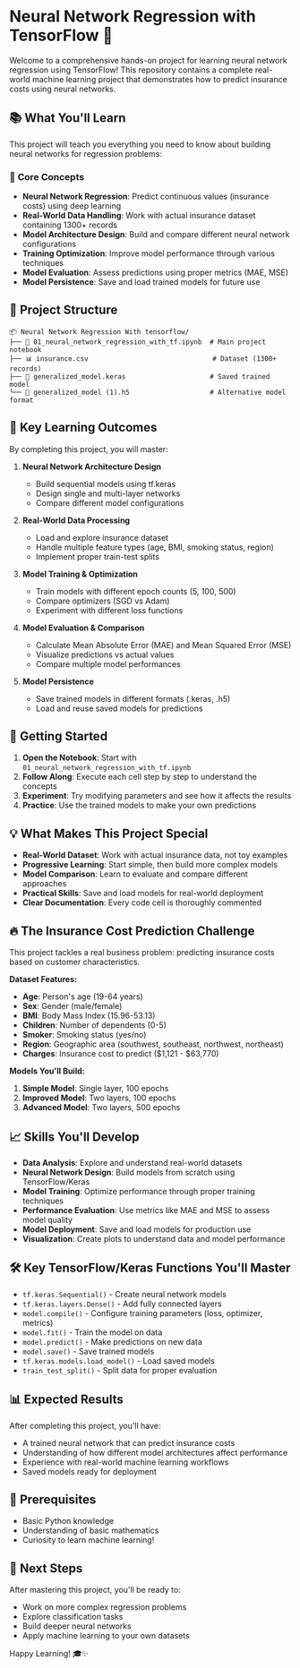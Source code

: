 # Neural Network Regression with TensorFlow 🧠

Welcome to a comprehensive hands-on project for learning neural network regression using TensorFlow! This repository contains a complete real-world machine learning project that demonstrates how to predict insurance costs using neural networks.

## 📚 What You'll Learn

This project will teach you everything you need to know about building neural networks for regression problems:

### 🎯 **Core Concepts**

- **Neural Network Regression**: Predict continuous values (insurance costs) using deep learning
- **Real-World Data Handling**: Work with actual insurance dataset containing 1300+ records
- **Model Architecture Design**: Build and compare different neural network configurations
- **Training Optimization**: Improve model performance through various techniques
- **Model Evaluation**: Assess predictions using proper metrics (MAE, MSE)
- **Model Persistence**: Save and load trained models for future use

## 📁 Project Structure

```
📦 Neural Network Regression With tensorflow/
├── 📄 01_neural_network_regression_with_tf.ipynb  # Main project notebook
├── 📊 insurance.csv                               # Dataset (1300+ records)
├── 🤖 generalized_model.keras                     # Saved trained model
└── 🤖 generalized_model (1).h5                    # Alternative model format
```

## 🎯 Key Learning Outcomes

By completing this project, you will master:

1. **Neural Network Architecture Design**
   - Build sequential models using tf.keras
   - Design single and multi-layer networks
   - Compare different model configurations

2. **Real-World Data Processing**
   - Load and explore insurance dataset
   - Handle multiple feature types (age, BMI, smoking status, region)
   - Implement proper train-test splits

3. **Model Training & Optimization**
   - Train models with different epoch counts (5, 100, 500)
   - Compare optimizers (SGD vs Adam)
   - Experiment with different loss functions

4. **Model Evaluation & Comparison**
   - Calculate Mean Absolute Error (MAE) and Mean Squared Error (MSE)
   - Visualize predictions vs actual values
   - Compare multiple model performances

5. **Model Persistence**
   - Save trained models in different formats (.keras, .h5)
   - Load and reuse saved models for predictions

## 🚀 Getting Started

1. **Open the Notebook**: Start with `01_neural_network_regression_with_tf.ipynb`
2. **Follow Along**: Execute each cell step by step to understand the concepts
3. **Experiment**: Try modifying parameters and see how it affects the results
4. **Practice**: Use the trained models to make your own predictions

## 💡 What Makes This Project Special

- **Real-World Dataset**: Work with actual insurance data, not toy examples
- **Progressive Learning**: Start simple, then build more complex models
- **Model Comparison**: Learn to evaluate and compare different approaches
- **Practical Skills**: Save and load models for real-world deployment
- **Clear Documentation**: Every code cell is thoroughly commented

## 🔥 The Insurance Cost Prediction Challenge

This project tackles a real business problem: predicting insurance costs based on customer characteristics.

**Dataset Features:**

- **Age**: Person's age (19-64 years)
- **Sex**: Gender (male/female)
- **BMI**: Body Mass Index (15.96-53.13)
- **Children**: Number of dependents (0-5)
- **Smoker**: Smoking status (yes/no)
- **Region**: Geographic area (southwest, southeast, northwest, northeast)
- **Charges**: Insurance cost to predict ($1,121 - $63,770)

**Models You'll Build:**

1. **Simple Model**: Single layer, 100 epochs
2. **Improved Model**: Two layers, 100 epochs  
3. **Advanced Model**: Two layers, 500 epochs

## 📈 Skills You'll Develop

- **Data Analysis**: Explore and understand real-world datasets
- **Neural Network Design**: Build models from scratch using TensorFlow/Keras
- **Model Training**: Optimize performance through proper training techniques
- **Performance Evaluation**: Use metrics like MAE and MSE to assess model quality
- **Model Deployment**: Save and load models for production use
- **Visualization**: Create plots to understand data and model performance

## 🛠️ Key TensorFlow/Keras Functions You'll Master

- `tf.keras.Sequential()` - Create neural network models
- `tf.keras.layers.Dense()` - Add fully connected layers
- `model.compile()` - Configure training parameters (loss, optimizer, metrics)
- `model.fit()` - Train the model on data
- `model.predict()` - Make predictions on new data
- `model.save()` - Save trained models
- `tf.keras.models.load_model()` - Load saved models
- `train_test_split()` - Split data for proper evaluation

## 📊 Expected Results

After completing this project, you'll have:

- A trained neural network that can predict insurance costs
- Understanding of how different model architectures affect performance
- Experience with real-world machine learning workflows
- Saved models ready for deployment

## 📝 Prerequisites

- Basic Python knowledge
- Understanding of basic mathematics
- Curiosity to learn machine learning!

## 🤝 Next Steps

After mastering this project, you'll be ready to:

- Work on more complex regression problems
- Explore classification tasks
- Build deeper neural networks
- Apply machine learning to your own datasets

Happy Learning! 🎓✨